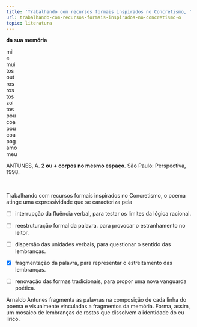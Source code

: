 ```yaml
---
title: 'Trabalhando com recursos formais inspirados no Concretismo, '
url: trabalhando-com-recursos-formais-inspirados-no-concretismo-o
topic: literatura
---
```



**da sua memória​**

mil\
e\
mui\
tos\
out\
ros\
ros\
tos\
sol\
tos\
pou\
coa\
pou\
coa\
pag\
amo\
meu

ANTUNES, A. **2 ou + corpos no mesmo espaço**. São Paulo: Perspectiva, 1998.

 

Trabalhando com recursos formais inspirados no Concretismo, o poema atinge uma expressividade que se caracteriza pela



- [ ] interrupção da fluência verbal, para testar os limites da lógica racional.
- [ ] reestruturação formal da palavra. para provocar o estranhamento no leitor.
- [ ] dispersão das unidades verbais, para questionar o sentido das lembranças.
- [x] fragmentação da palavra, para representar o estreitamento das lembranças.
- [ ] renovação das formas tradicionais, para propor uma nova vanguarda poética.


Arnaldo Antunes fragmenta as palavras na composição de cada linha do poema e visualmente vinculadas a fragmentos da memória. Forma, assim, um mosaico de lembranças de rostos que dissolvem a identidade do eu lírico.
